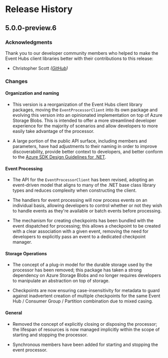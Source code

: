 # Release History

## 5.0.0-preview.6

### Acknowledgments 

Thank you to our developer community members who helped to make the Event Hubs client libraries better with their contributions to this release:

- Christopher Scott _([GitHub](https://github.com/christothes))_

### Changes

#### Organization and naming

- This version is a reorganization of the Event Hubs client library packages, moving the `EventProcessorClient` into its own package and evolving this version into an opinionated implementation on top of Azure Storage Blobs.  This is intended to offer a more streamlined developer experience for the majority of scenarios and allow developers to more easily take advantage of the processor.

- A large portion of the public API surface, including members and parameters, have had adjustments to their naming in order to improve discoverability, provide better context to developers, and better conform to the [Azure SDK Design Guidelines for .NET](https://azure.github.io/azure-sdk/dotnet_introduction.html).

#### Event Processing

- The API for the `EventProcessorClient` has been revised, adopting an event-driven model that aligns to many of the .NET base class library types and reduces complexity when constructing the client.

- The handlers for event processing will now process events on an individual basis, allowing developers to control whether or not they wish to handle events as they're available or batch events before processing.

- The mechanism for creating checkpoints has been bundled with the event dispatched for processing; this allows a checkpoint to be created with a clear association with a given event, removing the need for developers to explicitly pass an event to a dedicated checkpoint manager.

#### Storage Operations

- The concept of a plug-in model for the durable storage used by the processor has been removed; this package has taken a strong dependency on Azure Storage Blobs and no longer requires developers to manipulate an abstraction on top of storage.

- Checkpoints are now ensuring case-insensitivity for metadata to guard against inadvertent creation of multiple checkpoints for the same Event Hub / Consumer Group / Partition combination due to mixed casing.

#### General

- Removed the concept of explicitly closing or disposing the processor; the lifespan of resources is now managed implicitly within the scope of starting and stopping the processor.

- Synchronous members have been added for starting and stopping the event processor.